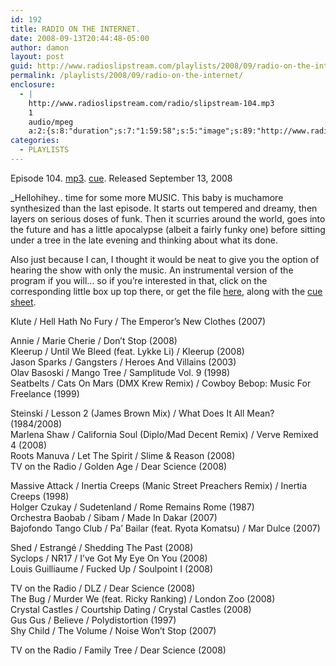 ```yaml
---
id: 192
title: RADIO ON THE INTERNET.
date: 2008-09-13T20:44:48-05:00
author: damon
layout: post
guid: http://www.radioslipstream.com/playlists/2008/09/radio-on-the-internet/
permalink: /playlists/2008/09/radio-on-the-internet/
enclosure:
  - |
    http://www.radioslipstream.com/radio/slipstream-104.mp3
    1
    audio/mpeg
    a:2:{s:8:"duration";s:7:"1:59:58";s:5:"image";s:89:"http://www.radioslipstream.com/wp/wp-content/plugins/podpress//images/vpreview_center.png";}
categories:
  - PLAYLISTS
---
```

Episode 104. [mp3](/radio/slipstream-104.mp3). [cue](/radio/slipstream-104.cue). Released September 13, 2008

_Hellohihey.. time for some more MUSIC. This baby is muchamore synthesized than the last episode. It starts out tempered and dreamy, then layers on serious doses of funk. Then it scurries around the world, goes into the future and has a little apocalypse (albeit a fairly funky one) before sitting under a tree in the late evening and thinking about what its done.</p> 

Also just because I can, I thought it would be neat to give you the option of hearing the show with only the music. An instrumental version of the program if you will… so if you’re interested in that, click on the corresponding little box up top there, or get the file [here](/radio/slipstream-104-inst.mp3), along with the [cue sheet](/radio/slipstream-104-inst.cue).</em>

Klute / Hell Hath No Fury / The Emperor’s New Clothes (2007)

Annie / Marie Cherie / Don’t Stop (2008)  
Kleerup / Until We Bleed (feat. Lykke Li) / Kleerup (2008)  
Jason Sparks / Gangsters / Heroes And Villains (2003)  
Olav Basoski / Mango Tree / Samplitude Vol. 9 (1998)  
Seatbelts / Cats On Mars (DMX Krew Remix) / Cowboy Bebop: Music For Freelance (1999)

Steinski / Lesson 2 (James Brown Mix) / What Does It All Mean? (1984/2008)  
Marlena Shaw / California Soul (Diplo/Mad Decent Remix) / Verve Remixed 4 (2008)  
Roots Manuva / Let The Spirit / Slime & Reason (2008)  
TV on the Radio / Golden Age / Dear Science (2008)

Massive Attack / Inertia Creeps (Manic Street Preachers Remix) / Inertia Creeps (1998)  
Holger Czukay / Sudetenland / Rome Remains Rome (1987)  
Orchestra Baobab / Sibam / Made In Dakar (2007)  
Bajofondo Tango Club / Pa’ Bailar (feat. Ryota Komatsu) / Mar Dulce (2007)

Shed / Estrangé / Shedding The Past (2008)  
Syclops / NR17 / I’ve Got My Eye On You (2008)  
Louis Guilliaume / Fucked Up / Soulpoint I (2008)

TV on the Radio / DLZ / Dear Science (2008)  
The Bug / Murder We (feat. Ricky Ranking) / London Zoo (2008)  
Crystal Castles / Courtship Dating / Crystal Castles (2008)  
Gus Gus / Believe / Polydistortion (1997)  
Shy Child / The Volume / Noise Won’t Stop (2007)

TV on the Radio / Family Tree / Dear Science (2008)